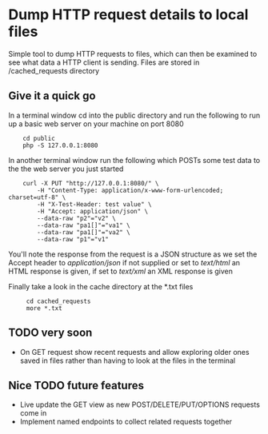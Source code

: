 # Dump HTTP request details to local files

Simple tool to dump HTTP requests to files, which can then be examined to see what data a HTTP
client is sending. Files are stored in /cached_requests directory

## Give it a quick go

In a terminal window cd into the public directory and run the following to run up a basic
web server on your machine on port 8080

        cd public
        php -S 127.0.0.1:8080
                
In another terminal window run the following which POSTs some test data to the the web server
you just started

        curl -X PUT "http://127.0.0.1:8080/" \
            -H "Content-Type: application/x-www-form-urlencoded; charset=utf-8" \
            -H "X-Test-Header: test value" \
            -H "Accept: application/json" \
            --data-raw "p2"="v2" \
            --data-raw "pa1[]"="va1" \
            --data-raw "pa1[]"="va2" \
            --data-raw "p1"="v1"

You'll note the response from the request is a JSON structure as we set the Accept header to
*application/json* if not supplied or set to *text/html* an HTML response is given, if set to *text/xml* an XML response is given
            
Finally take a look in the cache directory at the *.txt files

         cd cached_requests
         more *.txt

## TODO very soon
- On GET request show recent requests and allow exploring older ones saved in files rather
  than having to look at the files in the terminal

## Nice TODO future features
- Live update the GET view as new POST/DELETE/PUT/OPTIONS requests come in
- Implement named endpoints to collect related requests together
